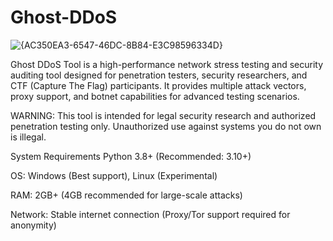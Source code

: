 # Ghost-DDoS
![{AC350EA3-6547-46DC-8B84-E3C98596334D}](https://github.com/user-attachments/assets/d25bf06a-9d55-4a9d-9926-1da17601b704)

Ghost DDoS Tool is a high-performance network stress testing and security auditing tool designed for penetration testers, security researchers, and CTF (Capture The Flag) participants. It provides multiple attack vectors, proxy support, and botnet capabilities for advanced testing scenarios.

WARNING: This tool is intended for legal security research and authorized penetration testing only. Unauthorized use against systems you do not own is illegal.


System Requirements
Python 3.8+ (Recommended: 3.10+)

OS: Windows (Best support), Linux (Experimental)

RAM: 2GB+ (4GB recommended for large-scale attacks)

Network: Stable internet connection (Proxy/Tor support required for anonymity)
